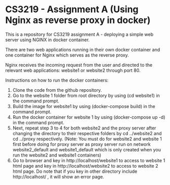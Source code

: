 # CS3219 - Assignment A (Using Nginx as reverse proxy in docker)

This is a repository for CS3219 assignment A - deploying a simple web server using NGINX in docker container.

There are two web applications running in their own docker container and one container for Nginx which serves as the reverse proxy.

Nginx receives the incoming request from the user and directed to the relevant web applications: website1 or website2 through port 80. 

Instructions on how to run the docker containers:
1)	Clone the code from the github repository.
2)	Go to the website 1 folder from root directory by using (cd website1) in the command prompt.
3)	Build the image for website1 by using (docker-compose build) in the command prompt.
4)	Run the docker container for website 1 by using (docker-compose up -d) in the command prompt.
5)	Next, repeat step 3 to 4 for both website2 and the proxy server after changing the directory to their respective folders by cd ../website2 and cd ../proxy respectively.
(Note: You must do for website2 and website 1 first before doing for proxy server as proxy server run on network website2_default and website1_default which is only created when you run the website2 and website1 containers)
6)	Go to browser and key in http://localhost/website1 to access to website 1 html page and key in http://localhost/website2 to access to website 2 html page. Do note that if you key in other directory include http://localhost/ , it will show an error page.

